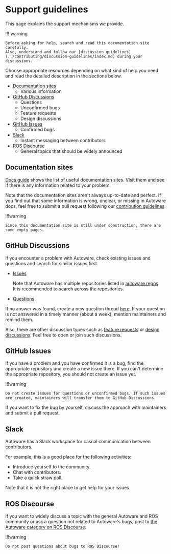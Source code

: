 # Support guidelines

This page explains the support mechanisms we provide.

!!! warning

    Before asking for help, search and read this documentation site carefully.
    Also, understand and follow our [discussion guidelines](../contributing/discussion-guidelines/index.md) during your discussions.

Choose appropriate resources depending on what kind of help you need and read the detailed description in the sections below.

- [Documentation sites](#documentation-sites)
  - Various information
- [GitHub Discussions](#github-discussions)
  - Questions
  - Unconfirmed bugs
  - Feature requests
  - Design discussions
- [GitHub Issues](#github-issues)
  - Confirmed bugs
- [Slack](#slack)
  - Instant messaging between contributors
- [ROS Discourse](#ros-discourse)
  - General topics that should be widely announced

## Documentation sites

[Docs guide](docs-guide.md) shows the list of useful documentation sites.
Visit them and see if there is any information related to your problem.

Note that the documentation sites aren't always up-to-date and perfect.
If you find out that some information is wrong, unclear, or missing in Autoware docs, feel free to submit a pull request following our [contribution guidelines](../contributing/index.md).

!!!warning

    Since this documentation site is still under construction, there are some empty pages.

## GitHub Discussions

If you encounter a problem with Autoware, check existing issues and questions and search for similar issues first.

- [Issues](https://github.com/autowarefoundation/autoware/issues)

  Note that Autoware has multiple repositories listed in [autoware.repos](https://github.com/autowarefoundation/autoware/blob/main/autoware.repos).  
  It is recommended to search across the repositories.

- [Questions](https://github.com/autowarefoundation/autoware/discussions/categories/q-a)

If no answer was found, create a new question thread [here](https://github.com/autowarefoundation/autoware/discussions/categories/q-a).
If your question is not answered in a timely manner (about a week), mention maintainers and remind them.

Also, there are other discussion types such as [feature requests](https://github.com/autowarefoundation/autoware/discussions/categories/feature-requests) or [design discussions](https://github.com/autowarefoundation/autoware/discussions/categories/design).
Feel free to open or join such discussions.

## GitHub Issues

If you have a problem and you have confirmed it is a bug, find the appropriate repository and create a new issue there.
If you can't determine the appropriate repository, you should not create an issue yet.

!!!warning

    Do not create issues for questions or unconfirmed bugs. If such issues are created, maintainers will transfer them to GitHub Discussions.

If you want to fix the bug by yourself, discuss the approach with maintainers and submit a pull request.

## Slack

Autoware has a Slack workspace for casual communication between contributors.

For example, this is a good place for the following activities:

- Introduce yourself to the community.
- Chat with contributors.
- Take a quick straw poll.

Note that it is not the right place to get help for your issues.

## ROS Discourse

If you want to widely discuss a topic with the general Autoware and ROS community or ask a question not related to Autoware's bugs, post to [the Autoware category on ROS Discourse](https://discourse.ros.org/c/autoware).

!!!warning

    Do not post questions about bugs to ROS Discourse!
